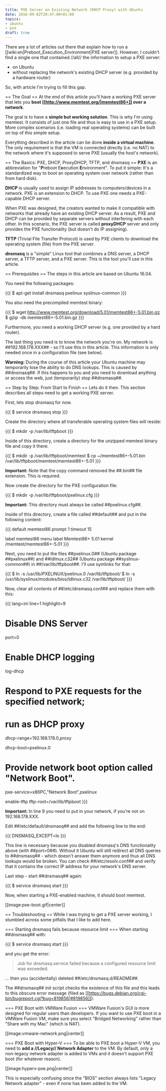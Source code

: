 ```yaml
---
title: PXE Server on Existing Network (DHCP Proxy) with Ubuntu
date: 2016-09-02T20:47:00+01:00
topics:
- ubuntu
- pxe
draft: true
---
```


There are a lot of articles out there that explain how to run a [[wiki:en|Preboot_Execution_Environment|PXE server]]. However, I couldn't find a single one that contained //all// the information to setup a PXE server:
* on Ubuntu
* without replacing the network's existing DHCP server (e.g. provided by a hardware router)

So, with article I'm trying to fill this gap.

== The Goal ==
At the end of this article you'll have a working PXE server that lets you **boot [[http://www.memtest.org/|memtest86+]] over a network**.

The goal is to have a **simple but working solution**. This is why I'm using memtest. It consists of just one file and thus is easy to use in a PXE setup. More complex scenarios (i.e. loading real operating systems) can be built on top of this simple setup.

Everything described in the article can be done **inside a virtual machine**. The only requirement is that the VM is connected directly (i.e. no NAT) to the network where it's supposed to serve PXE (usually the host's network).

== The Basics: PXE, DHCP, ProxyDHCP, TFTP, and dnsmasq ==
**PXE** is an abbreviation for "**P**reboot E**x**ecution **E**nvironment". To put it simple: It's a standardized way to boot an operating system over network (rather than from hard disk).

**DHCP** is usually used to assign IP addresses to computers/devices in a network. PXE is an extension to DHCP. To use PXE one needs a PXE-capable DHCP server.

When PXE was designed, the creators wanted to make it compatible with networks that already have an existing DHCP server. As a result, PXE and DHCP can be provided by separate servers without interfering with each other. In this scenario, the PXE server is called **proxyDHCP** server and only provides the PXE functionality (but doesn't do IP assigning).

**TFTP** (Trivial File Transfer Protocol) is used by PXE clients to download the operating system (file) from the PXE server.

**dnsmasq** is a "simple" Linux tool that combines a DNS server, a DHCP server, a TFTP server, and a PXE server. This is the tool you'll use in this article.

== Prerequisites ==
The steps in this article are based on Ubuntu 16.04.

You need the following packages:

{{{
$ apt-get install dnsmasq pxelinux syslinux-common
}}}

You also need the precompiled memtest binary:

{{{
$ wget http://www.memtest.org/download/5.01/memtest86+-5.01.bin.gz
$ gzip -dk memtest86+-5.01.bin.gz
}}}

Furthermore, you need a working DHCP server (e.g. one provided by a hard router).

The last thing you need is to know the network you're on. My network is ##192.168.178.XXX## - so I'll use this in this article. This information is only needed once in a configuration file (see below).

**Warning:** During the course of this article your Ubuntu machine may temporarily lose the ability to do DNS lookups. This is caused by ##dnsmasq##. If this happens to you and you need to download anything or access the web, just (temporarily) stop ##dnsmasq##.

== Step by Step: From Start to Finish ==
Lets do it then. This section describes all steps need to get a working PXE server.

First, lets stop dnsmasq for now.

{{{
$ service dnsmasq stop
}}}

Create the directory where all transferable operating system files will reside:

{{{
$ mkdir -p /var/lib/tftpboot
}}}

Inside of this directory, create a directory for the unzipped memtest binary file and copy it there:

{{{
$ mkdir -p /var/lib/tftpboot/memtest
$ cp ~/memtest86+-5.01.bin /var/lib/tftpboot/memtest/memtest86+-5.01
}}}

**Important:** Note that the copy command removed the ##.bin## file extension. This is required.

Now create the directory for the PXE configuration file:

{{{
$ mkdir -p /var/lib/tftpboot/pxelinux.cfg
}}}

**Important:** This directory must always be called ##pxelinux.cfg##.

Inside of this directory, create a file called ##default## and put in the following content:

{{{
default memtest86
prompt 1
timeout 15

label memtest86
  menu label Memtest86+ 5.01
  kernel /memtest/memtest86+-5.01
}}}

Next, you need to put the files ##pxelinux.0## (Ubuntu package ##pxelinux##) and ##ldlinux.c32## (Ubuntu package ##syslinux-common##) in ##/var/lib/tftpboot##. I'll use symlinks for that:

{{{
$ ln -s /usr/lib/PXELINUX/pxelinux.0 /var/lib/tftpboot/
$ ln -s /usr/lib/syslinux/modules/bios/ldlinux.c32 /var/lib/tftpboot/
}}}

Now, clear all contents of ##/etc/dnsmasq.conf## and replace them with this:

{{{ lang=ini line=1 highlight=9
# Disable DNS Server
port=0

# Enable DHCP logging
log-dhcp

# Respond to PXE requests for the specified network;
# run as DHCP proxy
dhcp-range=192.168.178.0,proxy

dhcp-boot=pxelinux.0

# Provide network boot option called "Network Boot".
pxe-service=x86PC,"Network Boot",pxelinux

enable-tftp
tftp-root=/var/lib/tftpboot
}}}

**Important:** In line 9 you need to put in your network, if you're not on 192.168.178.XXX.

Edit ##/etc/default/dnsmasq## and add the following line to the end:

{{{
DNSMASQ_EXCEPT=lo
}}}

This line is necessary because you disabled dnsmasq's DNS functionality above (with ##port=0##). Without it Ubuntu will still redirect all DNS queries to ##dnsmasq## - which doesn't answer them anymore and thus all DNS lookups would be broken. You can check ##/etc/resolv.conf## and verify that it contains the correct IP address for your network's DNS server.

Last step - start ##dnsmasq## again:

{{{
$ service dnsmasq start
}}}

Now, when starting a PXE-enabled machine, it should boot memtest.

[[image:pxe-boot.gif|center]]

== Troubleshooting ==
While I was trying to get a PXE server working, I stumbled across some pitfalls that I like to add here.

=== Starting dnsmasq fails because resource limit ===
When starting ##dnsmasq## with:

{{{
$ service dnsmasq start
}}}

and you get the error:

>Job for dnsmasq.service failed because a configured resource limit was exceeded.

... then you (accidentally) deleted ##/etc/dnsmasq.d/README##.

The ##dnsmasq## init script checks the existence of this file and this leads to this obscure error message (filed as [[https://bugs.debian.org/cgi-bin/bugreport.cgi?bug=819856|#819856]]).

=== PXE Boot with VMWare Fusion ===
VMWare Fusion's GUI is more designed for regular users than developers. If you want to use PXE boot in a VMWare Fusion VM, make sure you select "Bridged Networking" rather than "Share with my Mac" (which is NAT).

[[image:vmware-network.png|center]]

=== PXE Boot with Hyper-V ===
To be able to PXE boot a Hyper-V VM, you need to **add a //Legacy// Network Adapter** to the VM. By default, only a non-legacy network adapter is added to VMs and it doesn't support PXE boot (for whatever reason).

[[image:hyperv-pxe.png|center]]

This is especially confusing since the "BIOS" section always lists "Legacy Network adapter" - even if none has been added to the VM.
